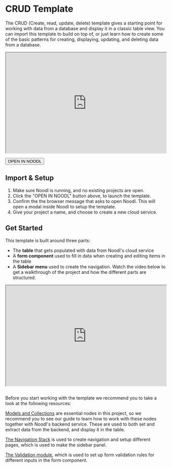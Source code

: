 # CRUD Template

The CRUD (Create, read, update, delete) template gives a starting point for working with data from a database and display it in a classic table view. You can import this template to build on top of, or just learn how to create some of the basic patterns for creating, displaying, updating, and deleting data from a database.

<div style="padding:62.5% 0 0 0;position:relative;"><iframe width="100%" height="100%" src="https://www.youtube.com/embed/It3xuo-np0c" style="position:absolute;top:0;left:0; frameborder="0" allow="accelerometer; autoplay; encrypted-media; gyroscope; picture-in-picture" allowfullscreen></iframe>
</div>
<br>
<div class="ndl-images">
    <!--<img src="templates/crud_template/images/crud_interface.png" class=".ndl-image.large "> -->
    <button class="ndl-import-button no-content" onClick='importIntoNoodl("2.3/templates/crud_template/crud-template-1-2.zip", {name: "CRUD Template", cf:"2.3/templates/crud_template/crud-template-cs-formation.json", thumb:"2.3/templates/crud_template/images/crud_interface.png"})'>OPEN IN NOODL</button>
</div>

## Import & Setup
1. Make sure Noodl is running, and no existing projects are open.
2. Click the "OPEN IN NOODL" button above, to launch the template. 
3. Confirm the the browser message that asks to open Noodl. This will open a modal inside Noodl to setup the template.
4. Give your project a name, and choose to create a new cloud service.

## Get Started 

This template is built around three parts:
- The **table** that gets populated with data from Noodl's cloud service
- A **form component** used to fill in data when creating and editing items in the table
- A **Sidebar menu** used to create the navigation. 
Watch the video below to get a walkthrough of the project and how the different parts are structured. 

<div style="padding:62.5% 0 0 0;position:relative;"><iframe width="100%" height="100%" src="https://www.youtube.com/embed/zRgttswG9vY" style="position:absolute;top:0;left:0; frameborder="0" allow="accelerometer; autoplay; encrypted-media; gyroscope; picture-in-picture" allowfullscreen></iframe>
</div>
<br>

Before you start working with the template we recommend you to take a look at the following resources: 

[Models and Collections](guides/models-and-collections.md) are essential nodes in this project, so we recommend you to see our guide to learn how to work with these nodes together with Noodl's backend service. These are used to both set and extract data from the backend, and display it in the table. 

[The Navigation Stack](nodes/navigation/navigation-stack.md) is used to create navigation and setup different pages, which is used to make the sidebar panel. 

[The Validation module](modules/validation/validate.md), which is used to set up form validation rules for different inputs in the form component.
